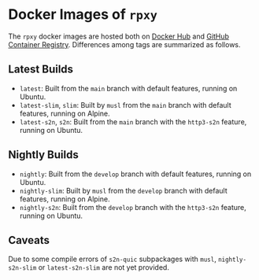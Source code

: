 # Docker Images of `rpxy`

The `rpxy` docker images are hosted both on [Docker Hub](https://hub.docker.com/r/jqtype/rpxy) and [GitHub Container Registry](https://github.com/junkurihara/rust-rpxy/pkgs/container/rust-rpxy). Differences among tags are summarized as follows.

## Latest Builds

- `latest`: Built from the `main` branch with default features, running on Ubuntu.
- `latest-slim`, `slim`: Built by `musl` from the `main` branch with default features, running on Alpine.
- `latest-s2n`, `s2n`: Built from the `main` branch with the `http3-s2n` feature, running on Ubuntu.

## Nightly Builds

- `nightly`: Built from the `develop` branch with default features, running on Ubuntu.
- `nightly-slim`: Built by `musl` from the `develop` branch with default features, running on Alpine.
- `nightly-s2n`: Built from the `develop` branch with the `http3-s2n` feature, running on Ubuntu.

## Caveats

Due to some compile errors of `s2n-quic` subpackages with `musl`, `nightly-s2n-slim` or `latest-s2n-slim` are not yet provided.
